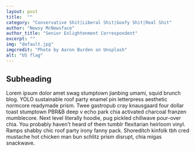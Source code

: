```yaml
---
layout: post
title:  ""
category: "Conservative Shit|Liberal Shit|Goofy Shit|Real Shit"
author: "Newsy McNewsface"
author_title: "Senior Enlightenment Correspondent"
excerpt: ""
img: "default.jpg"
imgcredit: "Photo by Aaron Burden on Unsplash"
alt: "US flag"
---
```


## Subheading

Lorem ipsum dolor amet swag stumptown jianbing umami, squid brunch blog. YOLO sustainable roof party enamel pin letterpress aesthetic normcore readymade prism. Twee gastropub cray knausgaard four dollar toast stumptown PBR&B deep v echo park chia activated charcoal franzen mumblecore. Next level literally hoodie, pug pickled chillwave pour-over chia. You probably haven't heard of them tumblr flexitarian heirloom vinyl. Ramps shabby chic roof party irony fanny pack. Shoreditch kinfolk tbh cred mustache hot chicken man bun schlitz prism disrupt, chia migas snackwave.

